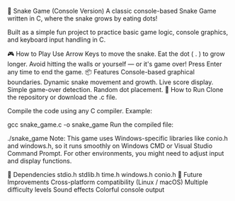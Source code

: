 🐍 Snake Game (Console Version)
A classic console-based Snake Game written in C, where the snake grows by eating dots!

Built as a simple fun project to practice basic game logic, console graphics, and keyboard input handling in C.

🎮 How to Play
Use Arrow Keys to move the snake.
Eat the dot ( . ) to grow longer.
Avoid hitting the walls or yourself — or it's game over!
Press Enter any time to end the game.
📦 Features
Console-based graphical boundaries.
Dynamic snake movement and growth.
Live score display.
Simple game-over detection.
Random dot placement.
🚀 How to Run
Clone the repository or download the .c file.

Compile the code using any C compiler. Example:

gcc snake_game.c -o snake_game
Run the compiled file:

./snake_game
Note:
This game uses Windows-specific libraries like conio.h and windows.h, so it runs smoothly on Windows CMD or Visual Studio Command Prompt.
For other environments, you might need to adjust input and display functions.

📑 Dependencies
stdio.h
stdlib.h
time.h
windows.h
conio.h
📌 Future Improvements
Cross-platform compatibility (Linux / macOS)
Multiple difficulty levels
Sound effects
Colorful console output
